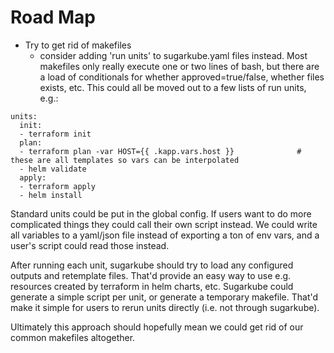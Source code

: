 # Road Map 
* Try to get rid of makefiles
  - consider adding 'run units' to sugarkube.yaml files instead. Most makefiles only really execute one or two lines of bash, but there are a load of conditionals for whether approved=true/false, whether files exists, etc. This could all be moved out to a few lists of run units, e.g.:
  
```
units:
  init:
  - terraform init
  plan:
  - terraform plan -var HOST={{ .kapp.vars.host }}              # these are all templates so vars can be interpolated
  - helm validate
  apply:
  - terraform apply
  - helm install
```
Standard units could be put in the global config. If users want to do more complicated things they could call their own script instead. We could write all variables to a yaml/json file instead of exporting a ton of env vars, and a user's script could read those instead.

After running each unit, sugarkube should try to load any configured outputs and retemplate files. That'd provide an easy way to use e.g. resources created by terraform in helm charts, etc. Sugarkube could generate a simple script per unit, or generate a temporary makefile. That'd make it simple for users to rerun units directly (i.e. not through sugarkube). 

Ultimately this approach should hopefully mean we could get rid of our common makefiles altogether.
